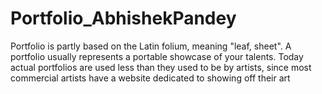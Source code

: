 # Portfolio_AbhishekPandey
Portfolio is partly based on the Latin folium, meaning "leaf, sheet". A portfolio usually represents a portable showcase of your talents. Today actual portfolios are used less than they used to be by artists, since most commercial artists have a website dedicated to showing off their art

